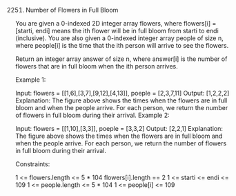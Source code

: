 2251. Number of Flowers in Full Bloom

You are given a 0-indexed 2D integer array flowers, where flowers[i] = [starti, endi] means the ith flower will be in full bloom from starti to endi (inclusive). You are also given a 0-indexed integer array people of size n, where people[i] is the time that the ith person will arrive to see the flowers.

Return an integer array answer of size n, where answer[i] is the number of flowers that are in full bloom when the ith person arrives.

 

Example 1:


Input: flowers = [[1,6],[3,7],[9,12],[4,13]], poeple = [2,3,7,11]
Output: [1,2,2,2]
Explanation: The figure above shows the times when the flowers are in full bloom and when the people arrive.
For each person, we return the number of flowers in full bloom during their arrival.
Example 2:


Input: flowers = [[1,10],[3,3]], poeple = [3,3,2]
Output: [2,2,1]
Explanation: The figure above shows the times when the flowers are in full bloom and when the people arrive.
For each person, we return the number of flowers in full bloom during their arrival.
 

Constraints:

1 <= flowers.length <= 5 * 104
flowers[i].length == 2
1 <= starti <= endi <= 109
1 <= people.length <= 5 * 104
1 <= people[i] <= 109
